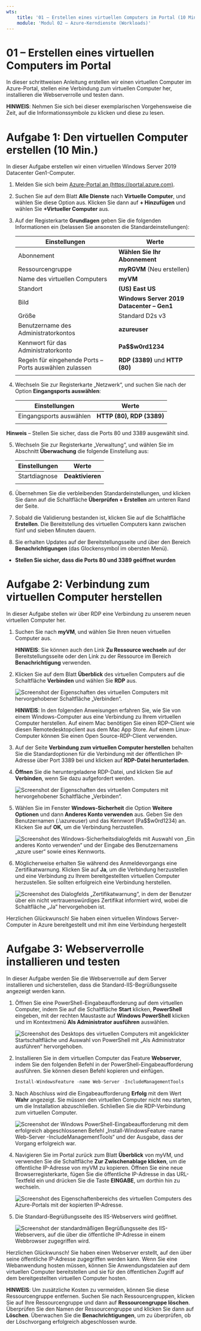 ```yaml
---
wts:
    title: '01 – Erstellen eines virtuellen Computers im Portal (10 Min.)'
    module: 'Modul 02 – Azure-Kerndienste (Workloads)'
---
```

# 01 – Erstellen eines virtuellen Computers im Portal

In dieser schrittweisen Anleitung erstellen wir einen virtuellen Computer im Azure-Portal, stellen eine Verbindung zum virtuellen Computer her, installieren die Webserverrolle und testen dann. 

**HINWEIS**: Nehmen Sie sich bei dieser exemplarischen Vorgehensweise die Zeit, auf die Informationssymbole zu klicken und diese zu lesen. 

# Aufgabe 1: Den virtuellen Computer erstellen (10 Min.)

In dieser Aufgabe erstellen wir einen virtuellen Windows Server 2019 Datacenter Gen1-Computer. 

1. Melden Sie sich beim [Azure-Portal an (https://portal.azure.com)](https://portal.azure.com?azure-portal=true).

2. Suchen Sie auf dem Blatt **Alle Dienste** nach **Virtuelle Computer**, und wählen Sie diese Option aus. Klicken Sie dann auf **+ Hinzufügen** und wählen Sie **+Virtueller Computer** aus.

3. Auf der Registerkarte **Grundlagen** geben Sie die folgenden Informationen ein (belassen Sie ansonsten die Standardeinstellungen):

    | Einstellungen | Werte |
    |  -- | -- |
    | Abonnement | **Wählen Sie Ihr Abonnement**|
    | Ressourcengruppe | **myRGVM** (Neu erstellen) |
    | Name des virtuellen Computers | **myVM** |
    | Standort | **(US) East US**|
    | Bild | **Windows Server 2019 Datacenter – Gen1**|
    | Größe | Standard D2s v3|
    | Benutzername des Administratorkontos | **azureuser** |
    | Kennwort für das Administratorkonto | **Pa$$w0rd1234**|
    | Regeln für eingehende Ports – Ports auswählen zulassen | **RDP (3389)** und **HTTP (80)**|
    | | |

4. Wechseln Sie zur Registerkarte „Netzwerk“, und suchen Sie nach der Option **Eingangsports auswählen**:

    | Einstellungen | Werte |
    | -- | -- |
    | Eingangsports auswählen | **HTTP (80), RDP (3389)**|
    | | |

**Hinweis** – Stellen Sie sicher, dass die Ports 80 und 3389 ausgewählt sind.

5. Wechseln Sie zur Registerkarte „Verwaltung“, und wählen Sie im Abschnitt **Überwachung** die folgende Einstellung aus:

    | Einstellungen | Werte |
    | -- | -- |
    | Startdiagnose | **Deaktivieren**|
    | | |

6. Übernehmen Sie die verbleibenden Standardeinstellungen, und klicken Sie dann auf die Schaltfläche **Überprüfen + Erstellen** am unteren Rand der Seite.

7. Sobald die Validierung bestanden ist, klicken Sie auf die Schaltfläche **Erstellen**. Die Bereitstellung des virtuellen Computers kann zwischen fünf und sieben Minuten dauern.

8. Sie erhalten Updates auf der Bereitstellungsseite und über den Bereich **Benachrichtigungen** (das Glockensymbol im obersten Menü).

* **Stellen Sie sicher, dass die Ports 80 und 3389 geöffnet wurden**

# Aufgabe 2: Verbindung zum virtuellen Computer herstellen

In dieser Aufgabe stellen wir über RDP eine Verbindung zu unserem neuen virtuellen Computer her. 

1. Suchen Sie nach **myVM**, und wählen Sie Ihren neuen virtuellen Computer aus.

    **HINWEIS**: Sie können auch den Link **Zu Ressource wechseln** auf der Bereitstellungsseite oder den Link zu der Ressource im Bereich **Benachrichtigung** verwenden.

2. Klicken Sie auf dem Blatt **Überblick** des virtuellen Computers auf die Schaltfläche **Verbinden** und wählen Sie **RDP** aus.

    ![Screenshot der Eigenschaften des virtuellen Computers mit hervorgehobener Schaltfläche „Verbinden“.](../images/0101.png)

    **HINWEIS**: In den folgenden Anweisungen erfahren Sie, wie Sie von einem Windows-Computer aus eine Verbindung zu Ihrem virtuellen Computer herstellen. Auf einem Mac benötigen Sie einen RDP-Client wie diesen Remotedesktopclient aus dem Mac App Store. Auf einem Linux-Computer können Sie einen Open Source-RDP-Client verwenden.

2. Auf der Seite **Verbindung zum virtuellen Computer herstellen** behalten Sie die Standardoptionen für die Verbindung mit der öffentlichen IP-Adresse über Port 3389 bei und klicken auf **RDP-Datei herunterladen**.

3. **Öffnen** Sie die heruntergeladene RDP-Datei, und klicken Sie auf **Verbinden**, wenn Sie dazu aufgefordert werden. 

    ![Screenshot der Eigenschaften des virtuellen Computers mit hervorgehobener Schaltfläche „Verbinden“. ](../images/0102.png)

4. Wählen Sie im Fenster **Windows-Sicherheit** die Option **Weitere Optionen** und dann **Anderes Konto verwenden** aus. Geben Sie den Benutzernamen (.\azureuser) und das Kennwort (Pa$$w0rd1234) an. Klicken Sie auf **OK**, um die Verbindung herzustellen.

    ![Screenshot des Windows-Sicherheitsdialogfelds mit Auswahl von „Ein anderes Konto verwenden“ und der Eingabe des Benutzernamens „azure user“ sowie eines Kennworts.](../images/0103.png)

5. Möglicherweise erhalten Sie während des Anmeldevorgangs eine Zertifikatwarnung. Klicken Sie auf **Ja**, um die Verbindung herzustellen und eine Verbindung zu Ihrem bereitgestellten virtuellen Computer herzustellen. Sie sollten erfolgreich eine Verbindung herstellen.

    ![Screenshot des Dialogfelds „Zertifikatwarnung“, in dem der Benutzer über ein nicht vertrauenswürdiges Zertifikat informiert wird, wobei die Schaltfläche „Ja“ hervorgehoben ist. ](../images/0104.png)

Herzlichen Glückwunsch! Sie haben einen virtuellen Windows Server-Computer in Azure bereitgestellt und mit ihm eine Verbindung hergestellt

# Aufgabe 3: Webserverrolle installieren und testen

In dieser Aufgabe werden Sie die Webserverrolle auf dem Server installieren und sicherstellen, dass die Standard-IIS-Begrüßungsseite angezeigt werden kann.

1. Öffnen Sie eine PowerShell-Eingabeaufforderung auf dem virtuellen Computer, indem Sie auf die Schaltfläche **Start** klicken, **PowerShell** eingeben, mit der rechten Maustaste auf **Windows PowerShell** klicken und im Kontextmenü **Als Administrator ausführen** auswählen.

    ![Screenshot des Desktops des virtuellen Computers mit angeklickter Startschaltfläche und Auswahl von PowerShell mit „Als Administrator ausführen“ hervorgehoben.](../images/0105.png)

2. Installieren Sie in dem virtuellen Computer das Feature **Webserver**, indem Sie den folgenden Befehl in der PowerShell-Eingabeaufforderung ausführen. Sie können diesen Befehl kopieren und einfügen.

    ```PowerShell
    Install-WindowsFeature -name Web-Server -IncludeManagementTools
    ```
  
3. Nach Abschluss wird die Eingabeaufforderung **Erfolg** mit dem Wert **Wahr** angezeigt. Sie müssen den virtuellen Computer nicht neu starten, um die Installation abzuschließen. Schließen Sie die RDP-Verbindung zum virtuellen Computer.

    ![Screenshot der Windows PowerShell-Eingabeaufforderung mit dem erfolgreich abgeschlossenen Befehl „Install-WindowsFeature -name Web-Server -IncludeManagementTools“ und der Ausgabe, dass der Vorgang erfolgreich war.](../images/0106.png)

4. Navigieren Sie im Portal zurück zum Blatt **Überblick** von myVM, und verwenden Sie die Schaltfläche **Zur Zwischenablage klicken**, um die öffentliche IP-Adresse von myVM zu kopieren. Öffnen Sie eine neue Browserregisterkarte, fügen Sie die öffentliche IP-Adresse in das URL-Textfeld ein und drücken Sie die Taste **EINGABE**, um dorthin hin zu wechseln.

    ![Screenshot des Eigenschaftenbereichs des virtuellen Computers des Azure-Portals mit der kopierten IP-Adresse.](../images/0107.png)

5. Die Standard-Begrüßungsseite des IIS-Webservers wird geöffnet.

    ![Screenshot der standardmäßigen Begrüßungsseite des IIS-Webservers, auf die über die öffentliche IP-Adresse in einem Webbrowser zugegriffen wird.](../images/0108.png)

Herzlichen Glückwunsch! Sie haben einen Webserver erstellt, auf den über seine öffentliche IP-Adresse zugegriffen werden kann. Wenn Sie eine Webanwendung hosten müssen, können Sie Anwendungsdateien auf dem virtuellen Computer bereitstellen und sie für den öffentlichen Zugriff auf dem bereitgestellten virtuellen Computer hosten.


**HINWEIS**: Um zusätzliche Kosten zu vermeiden, können Sie diese Ressourcengruppe entfernen. Suchen Sie nach Ressourcengruppen, klicken Sie auf Ihre Ressourcengruppe und dann auf **Ressourcengruppe löschen**. Überprüfen Sie den Namen der Ressourcengruppe und klicken Sie dann auf **Löschen**. Überwachen Sie die **Benachrichtigungen**, um zu überprüfen, ob der Löschvorgang erfolgreich abgeschlossen wurde. 
